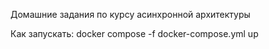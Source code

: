 Домашние задания по курсу асинхронной архитектуры

Как запускать:
docker compose -f docker-compose.yml up